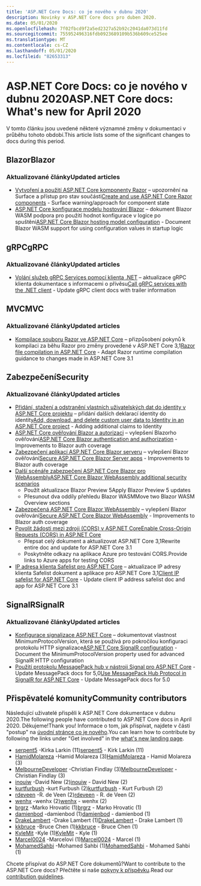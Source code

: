 ```yaml
---
title: 'ASP.NET Core Docs: co je nového v dubnu 2020'
description: Novinky v ASP.NET Core docs pro duben 2020.
ms.date: 05/01/2020
ms.openlocfilehash: 7f02fbcd9f2a5ed2327a52b92c2041da073d11fd
ms.sourcegitcommit: 755952496316fdb0923689109b536b609ce525ee
ms.translationtype: MT
ms.contentlocale: cs-CZ
ms.lasthandoff: 05/01/2020
ms.locfileid: "82653313"
---
```

# <a name="aspnet-core-docs-whats-new-for-april-2020"></a><span data-ttu-id="580b1-103">ASP.NET Core Docs: co je nového v dubnu 2020</span><span class="sxs-lookup"><span data-stu-id="580b1-103">ASP.NET Core docs: What's new for April 2020</span></span>

<span data-ttu-id="580b1-104">V tomto článku jsou uvedené některé významné změny v dokumentaci v průběhu tohoto období.</span><span class="sxs-lookup"><span data-stu-id="580b1-104">This article lists some of the significant changes to docs during this period.</span></span>

## <a name="blazor"></a><span data-ttu-id="580b1-105">Blazor</span><span class="sxs-lookup"><span data-stu-id="580b1-105">Blazor</span></span>

### <a name="updated-articles"></a><span data-ttu-id="580b1-106">Aktualizované články</span><span class="sxs-lookup"><span data-stu-id="580b1-106">Updated articles</span></span>

- <span data-ttu-id="580b1-107">[Vytvoření a použití ASP.NET Core komponenty Razor](../blazor/components.md) – upozornění na Surface a přístup pro stav součásti</span><span class="sxs-lookup"><span data-stu-id="580b1-107">[Create and use ASP.NET Core Razor components](../blazor/components.md) - Surface warning/approach for component state</span></span>
- <span data-ttu-id="580b1-108">[ASP.NET Core konfigurace modelu hostování Blazor](../blazor/hosting-model-configuration.md) – dokument Blazor WASM podpora pro použití hodnot konfigurace v logice po spuštění</span><span class="sxs-lookup"><span data-stu-id="580b1-108">[ASP.NET Core Blazor hosting model configuration](../blazor/hosting-model-configuration.md) - Document Blazor WASM support for using configuration values in startup logic</span></span>

## <a name="grpc"></a><span data-ttu-id="580b1-109">gRPC</span><span class="sxs-lookup"><span data-stu-id="580b1-109">gRPC</span></span>

### <a name="updated-articles"></a><span data-ttu-id="580b1-110">Aktualizované články</span><span class="sxs-lookup"><span data-stu-id="580b1-110">Updated articles</span></span>

- <span data-ttu-id="580b1-111">[Volání služeb gRPC Services pomocí klienta .NET](../grpc/client.md) – aktualizace gRPC klienta dokumentace s informacemi o přívěsu</span><span class="sxs-lookup"><span data-stu-id="580b1-111">[Call gRPC services with the .NET client](../grpc/client.md) - Update gRPC client docs with trailer information</span></span>

## <a name="mvc"></a><span data-ttu-id="580b1-112">MVC</span><span class="sxs-lookup"><span data-stu-id="580b1-112">MVC</span></span>

### <a name="updated-articles"></a><span data-ttu-id="580b1-113">Aktualizované články</span><span class="sxs-lookup"><span data-stu-id="580b1-113">Updated articles</span></span>

- <span data-ttu-id="580b1-114">[Kompilace souboru Razor ve ASP.NET Core](../mvc/views/view-compilation.md) – přizpůsobení pokynů k kompilaci za běhu Razor pro změny provedené v ASP.NET Core 3,1</span><span class="sxs-lookup"><span data-stu-id="580b1-114">[Razor file compilation in ASP.NET Core](../mvc/views/view-compilation.md) - Adapt Razor runtime compilation guidance to changes made in ASP.NET Core 3.1</span></span>

## <a name="security"></a><span data-ttu-id="580b1-115">Zabezpečení</span><span class="sxs-lookup"><span data-stu-id="580b1-115">Security</span></span>

### <a name="updated-articles"></a><span data-ttu-id="580b1-116">Aktualizované články</span><span class="sxs-lookup"><span data-stu-id="580b1-116">Updated articles</span></span>

- <span data-ttu-id="580b1-117">[Přidání, stažení a odstranění vlastních uživatelských dat do identity v ASP.NET Core projektu](../security/authentication/add-user-data.md) – přidání dalších deklarací identity do identity</span><span class="sxs-lookup"><span data-stu-id="580b1-117">[Add, download, and delete custom user data to Identity in an ASP.NET Core project](../security/authentication/add-user-data.md) - Adding additional claims to Identity</span></span>
- <span data-ttu-id="580b1-118">[ASP.NET Core ověřování Blazor a autorizaci](../security/blazor/index.md) – vylepšení Blazorho ověřování</span><span class="sxs-lookup"><span data-stu-id="580b1-118">[ASP.NET Core Blazor authentication and authorization](../security/blazor/index.md) - Improvements to Blazor auth coverage</span></span>
- <span data-ttu-id="580b1-119">[Zabezpečení aplikací ASP.NET Core Blazor serveru](../security/blazor/server.md) – vylepšení Blazor ověřování</span><span class="sxs-lookup"><span data-stu-id="580b1-119">[Secure ASP.NET Core Blazor Server apps](../security/blazor/server.md) - Improvements to Blazor auth coverage</span></span>
- [<span data-ttu-id="580b1-120">Další scénáře zabezpečení ASP.NET Core Blazor pro WebAssembly</span><span class="sxs-lookup"><span data-stu-id="580b1-120">ASP.NET Core Blazor WebAssembly additional security scenarios</span></span>](../security/blazor/webassembly/additional-scenarios.md)
  - <span data-ttu-id="580b1-121">Použít aktualizace Blazor Preview 5</span><span class="sxs-lookup"><span data-stu-id="580b1-121">Apply Blazor Preview 5 updates</span></span>
  - <span data-ttu-id="580b1-122">Přesunout dva oddíly přehledu Blazor WASM</span><span class="sxs-lookup"><span data-stu-id="580b1-122">Move two Blazor WASM Overview sections</span></span>
- <span data-ttu-id="580b1-123">[Zabezpečená ASP.NET Core Blazor WebAssembly](../security/blazor/webassembly/index.md) – vylepšení Blazor ověřování</span><span class="sxs-lookup"><span data-stu-id="580b1-123">[Secure ASP.NET Core Blazor WebAssembly](../security/blazor/webassembly/index.md) - Improvements to Blazor auth coverage</span></span>
- [<span data-ttu-id="580b1-124">Povolit žádosti mezi zdroji (CORS) v ASP.NET Core</span><span class="sxs-lookup"><span data-stu-id="580b1-124">Enable Cross-Origin Requests (CORS) in ASP.NET Core</span></span>](../security/cors.md)
  - <span data-ttu-id="580b1-125">Přepsat celý dokument a aktualizovat ASP.NET Core 3,1</span><span class="sxs-lookup"><span data-stu-id="580b1-125">Rewrite entire doc and update for ASP.NET Core 3.1</span></span>
  - <span data-ttu-id="580b1-126">Poskytněte odkazy na aplikace Azure pro testování CORS.</span><span class="sxs-lookup"><span data-stu-id="580b1-126">Provide links to Azure apps for testing CORS</span></span>
- <span data-ttu-id="580b1-127">[IP adresa klienta Safelist pro ASP.NET Core](../security/ip-safelist.md) – aktualizace IP adresy klienta Safelist dokument a aplikace pro ASP.NET Core 3,1</span><span class="sxs-lookup"><span data-stu-id="580b1-127">[Client IP safelist for ASP.NET Core](../security/ip-safelist.md) - Update client IP address safelist doc and app for ASP.NET Core 3.1</span></span>

## <a name="signalr"></a><span data-ttu-id="580b1-128">SignalR</span><span class="sxs-lookup"><span data-stu-id="580b1-128">SignalR</span></span>

### <a name="updated-articles"></a><span data-ttu-id="580b1-129">Aktualizované články</span><span class="sxs-lookup"><span data-stu-id="580b1-129">Updated articles</span></span>

- <span data-ttu-id="580b1-130">[Konfigurace signalizace ASP.NET Core](../signalr/configuration.md) – dokumentovat vlastnost MinimumProtocolVersion, která se používá pro pokročilou konfiguraci protokolu HTTP signalizace</span><span class="sxs-lookup"><span data-stu-id="580b1-130">[ASP.NET Core SignalR configuration](../signalr/configuration.md) - Document the MinimumProtocolVersion property used for advanced SignalR HTTP configuration</span></span>
- <span data-ttu-id="580b1-131">[Použití protokolu MessagePack hub v nástroji Signal pro ASP.NET Core](../signalr/messagepackhubprotocol.md) -Update MessagePack docs for 5,0</span><span class="sxs-lookup"><span data-stu-id="580b1-131">[Use MessagePack Hub Protocol in SignalR for ASP.NET Core](../signalr/messagepackhubprotocol.md) - Update MessagePack docs for 5.0</span></span>

## <a name="community-contributors"></a><span data-ttu-id="580b1-132">Přispěvatelé komunity</span><span class="sxs-lookup"><span data-stu-id="580b1-132">Community contributors</span></span>

<span data-ttu-id="580b1-133">Následující uživatelé přispěli k ASP.NET Core dokumentace v dubnu 2020.</span><span class="sxs-lookup"><span data-stu-id="580b1-133">The following people have contributed to ASP.NET Core docs in April 2020.</span></span> <span data-ttu-id="580b1-134">Děkujeme!</span><span class="sxs-lookup"><span data-stu-id="580b1-134">Thank you!</span></span> <span data-ttu-id="580b1-135">Informace o tom, jak přispívat, najdete v části "postup" na [úvodní stránce co je nového](index.yml).</span><span class="sxs-lookup"><span data-stu-id="580b1-135">You can learn how to contribute by following the links under "Get involved" in the [what's new landing page](index.yml).</span></span>

- <span data-ttu-id="580b1-136">[serpent5](https://github.com/serpent5) -Kirka Larkin (11)</span><span class="sxs-lookup"><span data-stu-id="580b1-136">[serpent5](https://github.com/serpent5) - Kirk Larkin (11)</span></span>
- <span data-ttu-id="580b1-137">[HamidMolareza](https://github.com/HamidMolareza) -Hamid Molareza (3)</span><span class="sxs-lookup"><span data-stu-id="580b1-137">[HamidMolareza](https://github.com/HamidMolareza) - Hamid Molareza (3)</span></span>
- <span data-ttu-id="580b1-138">[MelbourneDeveloper](https://github.com/MelbourneDeveloper) -Christian Findlay (3)</span><span class="sxs-lookup"><span data-stu-id="580b1-138">[MelbourneDeveloper](https://github.com/MelbourneDeveloper) - Christian Findlay (3)</span></span>
- <span data-ttu-id="580b1-139">[inouiw](https://github.com/inouiw) -David New (2)</span><span class="sxs-lookup"><span data-stu-id="580b1-139">[inouiw](https://github.com/inouiw) - David New (2)</span></span>
- <span data-ttu-id="580b1-140">[kurtfurbush](https://github.com/kurtfurbush) -kurt Furbush (2)</span><span class="sxs-lookup"><span data-stu-id="580b1-140">[kurtfurbush](https://github.com/kurtfurbush) - Kurt Furbush (2)</span></span>
- <span data-ttu-id="580b1-141">[rdeveen](https://github.com/rdeveen) -R. de Veen (2)</span><span class="sxs-lookup"><span data-stu-id="580b1-141">[rdeveen](https://github.com/rdeveen) - R. de Veen (2)</span></span>
- <span data-ttu-id="580b1-142">[wenhx](https://github.com/wenhx) -wenhx (2)</span><span class="sxs-lookup"><span data-stu-id="580b1-142">[wenhx](https://github.com/wenhx) - wenhx (2)</span></span>
- <span data-ttu-id="580b1-143">[brgrz](https://github.com/brgrz) -Marko Hrovatic (1)</span><span class="sxs-lookup"><span data-stu-id="580b1-143">[brgrz](https://github.com/brgrz) - Marko Hrovatic (1)</span></span>
- <span data-ttu-id="580b1-144">[damienbod](https://github.com/damienbod) -damienbod (1)</span><span class="sxs-lookup"><span data-stu-id="580b1-144">[damienbod](https://github.com/damienbod) - damienbod (1)</span></span>
- <span data-ttu-id="580b1-145">[DrakeLambert](https://github.com/DrakeLambert) -Drake Lambert (1)</span><span class="sxs-lookup"><span data-stu-id="580b1-145">[DrakeLambert](https://github.com/DrakeLambert) - Drake Lambert (1)</span></span>
- <span data-ttu-id="580b1-146">[kkbruce](https://github.com/kkbruce) -Bruce Chen (1)</span><span class="sxs-lookup"><span data-stu-id="580b1-146">[kkbruce](https://github.com/kkbruce) - Bruce Chen (1)</span></span>
- <span data-ttu-id="580b1-147">[KyleMit](https://github.com/KyleMit) -Kyle (1)</span><span class="sxs-lookup"><span data-stu-id="580b1-147">[KyleMit](https://github.com/KyleMit) - Kyle (1)</span></span>
- <span data-ttu-id="580b1-148">[Marcel0024](https://github.com/Marcel0024) -Marcelovi (1)</span><span class="sxs-lookup"><span data-stu-id="580b1-148">[Marcel0024](https://github.com/Marcel0024) - Marcel (1)</span></span>
- <span data-ttu-id="580b1-149">[MohamedSahbi](https://github.com/MohamedSahbi) -Mohamed Sahbi (1)</span><span class="sxs-lookup"><span data-stu-id="580b1-149">[MohamedSahbi](https://github.com/MohamedSahbi) - Mohamed Sahbi (1)</span></span>

<span data-ttu-id="580b1-150">Chcete přispívat do ASP.NET Core dokumentů?</span><span class="sxs-lookup"><span data-stu-id="580b1-150">Want to contribute to the ASP.NET Core docs?</span></span> <span data-ttu-id="580b1-151">Přečtěte si naše [pokyny k příspěvku](https://github.com/dotnet/AspNetCore.Docs/blob/master/CONTRIBUTING.md).</span><span class="sxs-lookup"><span data-stu-id="580b1-151">Read our [contribution guidelines](https://github.com/dotnet/AspNetCore.Docs/blob/master/CONTRIBUTING.md).</span></span>
